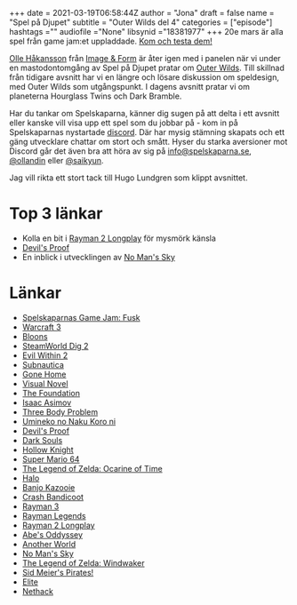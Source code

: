 +++ 
date = 2021-03-19T06:58:44Z
author = "Jona"
draft = false
name = "Spel på Djupet"
subtitle = "Outer Wilds del 4"
categories = ["episode"]
hashtags =""
audiofile ="None"
libsynid ="18381977"
+++
20e mars är alla spel från game jam:et uppladdade. [Kom och testa dem!](https://itch.io/jam/fusk)

[Olle Håkansson](https://twitter.com/ollhax) från [Image & Form](https://imageform.se/) är åter igen med i panelen när vi under en mastodontomgång av Spel på Djupet pratar om [Outer Wilds](https://store.steampowered.com/app/753640/Outer_Wilds/). Till skillnad från tidigare avsnitt har vi en längre och lösare diskussion om speldesign, med Outer Wilds som utgångspunkt. I dagens avsnitt pratar vi om planeterna Hourglass Twins och Dark Bramble.

Har du tankar om Spelskaparna, känner dig sugen på att delta i ett avsnitt eller kanske vill visa upp ett spel som du jobbar på - kom in på Spelskaparnas nystartade [discord](https://discord.gg/hBHEXss). Där har mysig stämning skapats och ett gäng utvecklare chattar om stort och smått. Hyser du starka aversioner mot Discord går det även bra att höra av sig på info@spelskaparna.se, [@ollandin](https://twitter.com/ollelandin) eller [@saikyun](https://twitter.com/Saikyun).

Jag vill rikta ett stort tack till Hugo Lundgren som klippt avsnittet.

# Top 3 länkar
* Kolla en bit i [Rayman 2 Longplay](https://www.youtube.com/watch?v=QJZIPZ5WFoo) för mysmörk känsla
* [Devil's Proof](https://en.wikipedia.org/wiki/Probatio_diabolica)
* En inblick i utvecklingen av [No Man's Sky](https://www.youtube.com/watch?v=O5BJVO3PDeQ)

# Länkar
* [Spelskaparnas Game Jam: Fusk](https://itch.io/jam/fusk)
* [Warcraft 3](https://en.wikipedia.org/wiki/Warcraft_III:_Reign_of_Chaos)
* [Bloons](https://ninjakiwi.com/Games/Bloons)
* [SteamWorld Dig 2](http://imageform.se/game/steamworld-dig-2/)
* [Evil Within 2](https://store.steampowered.com/agecheck/app/601430/)
* [Subnautica](https://unknownworlds.com/subnautica/)
* [Gone Home](https://store.steampowered.com/app/232430/Gone_Home/)
* [Visual Novel](https://en.wikipedia.org/wiki/Visual_novel)
* [The Foundation](https://en.wikipedia.org/wiki/Foundation_series)
* [Isaac Asimov](https://en.wikipedia.org/wiki/Isaac_Asimov)
* [Three Body Problem](https://en.wikipedia.org/wiki/The_Three-Body_Problem_(novel))
* [Umineko no Naku Koro ni](https://en.wikipedia.org/wiki/Umineko_When_They_Cry)
* [Devil's Proof](https://en.wikipedia.org/wiki/Probatio_diabolica#:~:text=The%20Devil's%20Proof%20is%20the,statement%20true%20in%20some%20sense.)
* [Dark Souls](https://en.wikipedia.org/wiki/Dark_Souls)
* [Hollow Knight](https://hollowknight.com/)
* [Super Mario 64](https://en.wikipedia.org/wiki/Super_Mario_64)
* [The Legend of Zelda: Ocarine of Time](https://en.wikipedia.org/wiki/The_Legend_of_Zelda:_Ocarina_of_Time)
* [Halo](https://en.wikipedia.org/wiki/Halo_(franchise))
* [Banjo Kazooie](https://en.wikipedia.org/wiki/Banjo-Kazooie)
* [Crash Bandicoot](https://en.wikipedia.org/wiki/Crash_Bandicoot)
* [Rayman 3](https://en.wikipedia.org/wiki/Rayman_3:_Hoodlum_Havoc)
* [Rayman Legends](https://www.ubisoft.com/en-gb/game/rayman/legends)
* [Rayman 2 Longplay](https://www.youtube.com/watch?v=QJZIPZ5WFoo)
* [Abe's Oddyssey](https://en.wikipedia.org/wiki/Oddworld:_Abe%27s_Oddysee)
* [Another World](https://en.wikipedia.org/wiki/Another_World_(video_game))
* [No Man's Sky](https://www.nomanssky.com/)
* [The Legend of Zelda: Windwaker](https://en.wikipedia.org/wiki/The_Legend_of_Zelda:_The_Wind_Waker)
* [Sid Meier's Pirates!](https://store.steampowered.com/app/3920/Sid_Meiers_Pirates/)
* [Elite](https://en.wikipedia.org/wiki/Elite_(video_game))
* [Nethack](https://www.nethack.org/)
